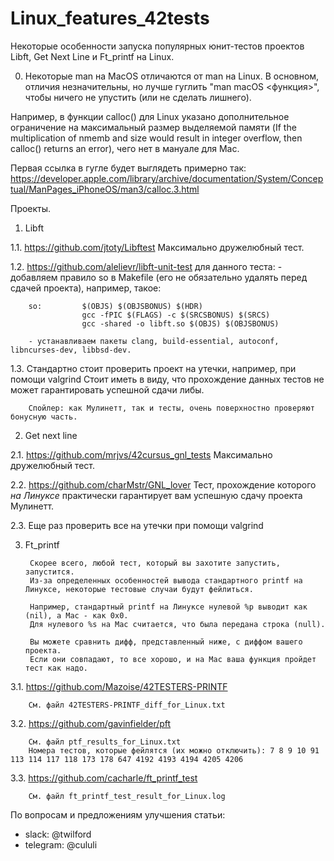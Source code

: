 # Linux_features_42tests
Некоторые особенности запуска популярных юнит-тестов проектов Libft, Get Next Line и Ft_printf на Linux.

0. Некоторые man на MacOS отличаются от man на Linux. В основном, отличия незначительны, 
но лучше гуглить "man macOS <функция>", чтобы ничего не упустить (или не сделать лишнего).

Например, в функции calloc() для Linux указано дополнительное ограничение на максимальный
размер выделяемой памяти (If the multiplication of nmemb and size would result in integer 
overflow, then calloc() returns an error), чего нет в мануале для Mac.

Первая ссылка в гугле будет выглядеть примерно так:
https://developer.apple.com/library/archive/documentation/System/Conceptual/ManPages_iPhoneOS/man3/calloc.3.html

Проекты.

1. Libft

1.1. 	https://github.com/jtoty/Libftest
		Максимально дружелюбный тест.

1.2.	https://github.com/alelievr/libft-unit-test
		для данного теста:
		- добавляем правило so в Makefile (его не обязательно удалять перед сдачей проекта),
		например, такое:
		
		so:			$(OBJS) $(OBJSBONUS) $(HDR)
					gcc -fPIC $(FLAGS) -c $(SRCSBONUS) $(SRCS)
					gcc -shared -o libft.so $(OBJS) $(OBJSBONUS)
		
		- устанавливаем пакеты clang, build-essential, autoconf, libncurses-dev, libbsd-dev.
		
1.3.	Стандартно стоит проверить проект на утечки, например, при помощи valgrind
		Стоит иметь в виду, что прохождение данных тестов не может гарантировать успешной сдачи либы.
		
		Спойлер: как Мулинетт, так и тесты, очень поверхностно проверяют бонусную часть. 


2. Get next line

2.1.	https://github.com/mrjvs/42cursus_gnl_tests
		Максимально дружелюбный тест.
		
2.2.	https://github.com/charMstr/GNL_lover
		Тест, прохождение которого _на Линуксе_ практически гарантирует вам успешную сдачу проекта Мулинетт.
		
2.3.	Еще раз проверить все на утечки при помощи valgrind


3. Ft_printf

		Скорее всего, любой тест, который вы захотите запустить, запустится.
		Из-за определенных особенностей вывода стандартного printf на Линуксе, некоторые тестовые случаи будут фейлиться.
		
		Например, стандартный printf на Линуксе нулевой %p выводит как (nil), а Mac - как 0x0.
		Для нулевого %s на Mac считается, что была передана строка (null).
		
		Вы можете сравнить дифф, представленный ниже, с диффом вашего проекта.
		Если они совпадают, то все хорошо, и на Mac ваша функция пройдет тест как надо.

3.1.	https://github.com/Mazoise/42TESTERS-PRINTF
		
		См. файл 42TESTERS-PRINTF_diff_for_Linux.txt
		
3.2.	https://github.com/gavinfielder/pft

		См. файл ptf_results_for_Linux.txt
		Номера тестов, которые фейлятся (их можно отключить): 7 8 9 10 91 113 114 117 118 173 178 647 4192 4193 4194 4205 4206
		
3.3.	https://github.com/cacharle/ft_printf_test
		
		См. файл ft_printf_test_result_for_Linux.log

По вопросам и предложениям улучшения статьи: 
- slack: @twilford
- telegram: @cululi
